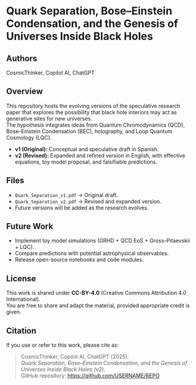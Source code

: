 # Quark Separation, Bose–Einstein Condensation, and the Genesis of Universes Inside Black Holes

## Authors
CosmicThinker, Copilot AI, ChatGPT

## Overview
This repository hosts the evolving versions of the speculative research paper that explores the possibility that black hole interiors may act as generative sites for new universes.  
The hypothesis integrates ideas from Quantum Chromodynamics (QCD), Bose–Einstein Condensation (BEC), holography, and Loop Quantum Cosmology (LQC).  

- **v1 (Original):** Conceptual and speculative draft in Spanish.  
- **v2 (Revised):** Expanded and refined version in English, with effective equations, toy model proposal, and falsifiable predictions.  

## Files
- `Quark_Separation_v1.pdf` → Original draft.  
- `Quark_Separation_v2.pdf` → Revised and expanded version.  
- Future versions will be added as the research evolves.  

## Future Work
- Implement toy model simulations (GRHD + QCD EoS + Gross–Pitaevskii + LQC).  
- Compare predictions with potential astrophysical observables.  
- Release open-source notebooks and code modules.  

## License
This work is shared under **CC-BY-4.0** (Creative Commons Attribution 4.0 International).  
You are free to share and adapt the material, provided appropriate credit is given.  

## Citation
If you use or refer to this work, please cite as:

> CosmicThinker, Copilot AI, ChatGPT (2025).  
> *Quark Separation, Bose–Einstein Condensation, and the Genesis of Universes Inside Black Holes (v2)*.  
> GitHub repository: https://github.com/USERNAME/REPO
